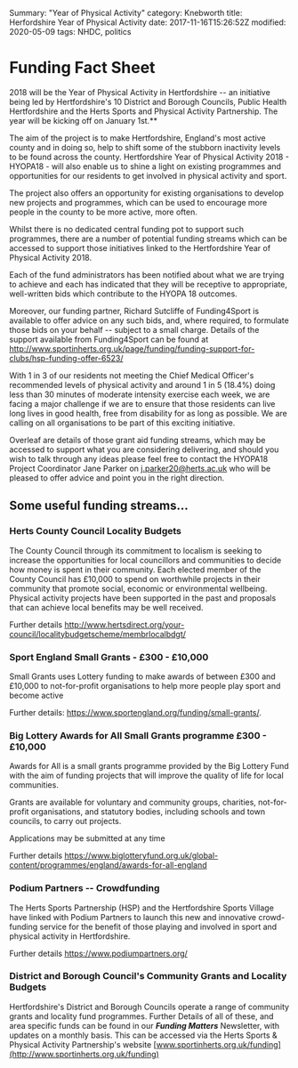 Summary: "Year of Physical Activity"
category: Knebworth
title: Herfordshire Year of Physical Activity
date: 2017-11-16T15:26:52Z
modified: 2020-05-09
tags: NHDC, politics




# Funding Fact Sheet


2018 will be the Year of Physical Activity in Hertfordshire -- an
initiative being led by Hertfordshire's 10 District and Borough
Councils, Public Health Hertfordshire and the Herts Sports and Physical
Activity Partnership. The year will be kicking off on January 1st.**


The aim of the project is to make Hertfordshire, England's most active
county and in doing so, help to shift some of the stubborn inactivity
levels to be found across the county. Hertfordshire Year of Physical
Activity 2018 - HYOPA18 - will also enable us to shine a light on
existing programmes and opportunities for our residents to get involved
in physical activity and sport.


The project also offers an opportunity for existing organisations to
develop new projects and programmes, which can be used to encourage more
people in the county to be more active, more often.


Whilst there is no dedicated central funding pot to support such
programmes, there are a number of potential funding streams which can be
accessed to support those initiatives linked to the Hertfordshire Year
of Physical Activity 2018.


Each of the fund administrators has been notified about what we are
trying to achieve and each has indicated that they will be receptive to
appropriate, well-written bids which contribute to the HYOPA 18
outcomes.


Moreover, our funding partner, Richard Sutcliffe of Funding4Sport is
available to offer advice on any such bids, and, where required, to
formulate those bids on your behalf -- subject to a small charge.
Details of the support available from Funding4Sport can be found at
<http://www.sportinherts.org.uk/page/funding/funding-support-for-clubs/hsp-funding-offer-6523/>


With 1 in 3 of our residents not meeting the Chief Medical Officer's
recommended levels of physical activity and around 1 in 5 (18.4%) doing
less than 30 minutes of moderate intensity exercise each week, we are
facing a major challenge if we are to ensure that those residents can
live long lives in good health, free from disability for as long as
possible. We are calling on all organisations to be part of this
exciting initiative.


Overleaf are details of those grant aid funding streams, which may be
accessed to support what you are considering delivering, and should you
wish to talk through any ideas please feel free to contact the HYOPA18
Project Coordinator Jane Parker on <j.parker20@herts.ac.uk> who will be
pleased to offer advice and point you in the right direction.


## Some useful funding streams...


### Herts County Council Locality Budgets


The County Council through its commitment to localism is seeking to
increase the opportunities for local councillors and communities to
decide how money is spent in their community. Each elected member of the
County Council has &pound;10,000 to spend on worthwhile projects in their
community that promote social, economic or environmental wellbeing.
Physical activity projects have been supported in the past and proposals
that can achieve local benefits may be well received.


Further details
<http://www.hertsdirect.org/your-council/localitybudgetscheme/membrlocalbdgt/>


### Sport England Small Grants - &pound;300 - &pound;10,000


Small Grants uses Lottery funding to make awards of between &pound;300 and
&pound;10,000 to not-for-profit organisations to help more people play sport
and become active


Further details: <https://www.sportengland.org/funding/small-grants/>.


### Big Lottery Awards for All Small Grants programme &pound;300 - &pound;10,000


Awards for All is a small grants programme provided by the Big Lottery
Fund with the aim of funding projects that will improve the quality of
life for local communities.


Grants are available for voluntary and community groups, charities,
not-for-profit organisations, and statutory bodies, including schools
and town councils, to carry out projects.


Applications may be submitted at any time


Further details
<https://www.biglotteryfund.org.uk/global-content/programmes/england/awards-for-all-england>


### Podium Partners -- Crowdfunding


The Herts Sports Partnership (HSP) and the Hertfordshire Sports
Village have linked with Podium Partners to launch this new and
innovative crowd-funding service for the benefit of those playing and
involved in sport and physical activity in Hertfordshire.


Further details <https://www.podiumpartners.org/>


### District and Borough Council's Community Grants and Locality Budgets


Hertfordshire's District and Borough Councils operate a range of
community grants and locality fund programmes. Further Details of all of
these, and area specific funds can be found in our ***Funding Matters***
Newsletter, with updates on a monthly basis. This can be accessed via
the Herts Sports & Physical Activity Partnership's website
[www.sportinherts.org.uk/funding](http://www.sportinherts.org.uk/funding)

